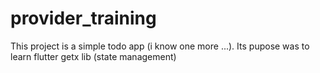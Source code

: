 # provider_training
This project is a simple todo app (i know one more ...).
Its pupose was to learn flutter getx lib (state management)
